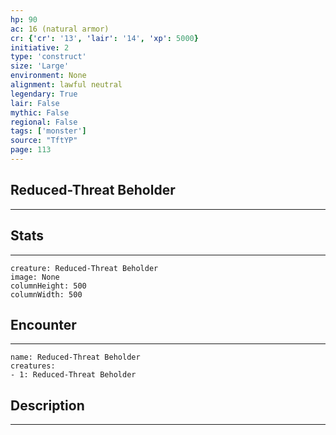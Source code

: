 ```yaml
---
hp: 90
ac: 16 (natural armor)
cr: {'cr': '13', 'lair': '14', 'xp': 5000}
initiative: 2
type: 'construct'    
size: 'Large'
environment: None
alignment: lawful neutral
legendary: True
lair: False
mythic: False
regional: False
tags: ['monster']
source: "TftYP"
page: 113
---
```


## Reduced-Threat Beholder
---



## Stats
---

```statblock
creature: Reduced-Threat Beholder
image: None
columnHeight: 500
columnWidth: 500
```

## Encounter
---

```encounter-table
name: Reduced-Threat Beholder
creatures:
- 1: Reduced-Threat Beholder
```

## Description
---





